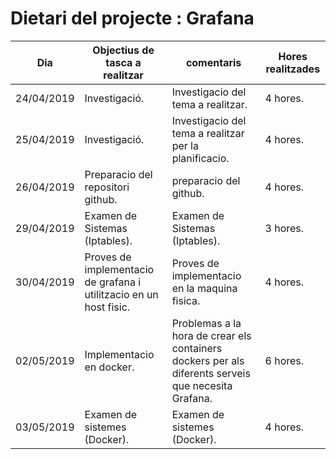 # Dietari del projecte : Grafana

Dia | Objectius de tasca a realitzar | comentaris | Hores realitzades
----|--------------------------------|------------|------------------
24/04/2019 | Investigació. | Investigacio del tema a realitzar. | 4 hores.
25/04/2019 | Investigació. | Investigacio del tema a realitzar per la planificacio. | 4 hores.
26/04/2019 | Preparacio del repositori github. | preparacio del github.  | 4 hores.
29/04/2019 | Examen de Sistemas (Iptables). | Examen de Sistemas (Iptables). |3 hores.
30/04/2019 | Proves de implementacio de grafana i utilitzacio en un host fisic. | Proves de implementacio en la maquina fisica. | 4 hores.
02/05/2019 | Implementacio en docker. | Problemas a la hora de crear els containers dockers per als diferents serveis que necesita Grafana. | 6 hores.
03/05/2019 | Examen de sistemes (Docker). | Examen de sistemes (Docker). | 4 hores.

